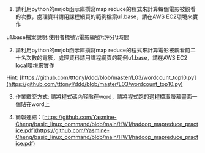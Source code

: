 1. 請利用python的mrjob函示庫撰寫map reduce的程式來計算每個電影被觀看的次數，處理資料請用課程網頁的範例檔案u1.base，請在AWS EC2環境來實作

u1.base檔案說明:使用者標號\t電影編號\t評分\t時間

2. 請利用python的mrjob函示庫撰寫map reduce的程式來計算電影被觀看前二十名次數的電影，處理資料請用課程網頁的範例u1.base，請在AWS EC2 local環境來實作

 Hint: [https://github.com/tttonyl/ddd/blob/master/L03/wordcount_top10.py](https://github.com/tttonyl/ddd/blob/master/L03/wordcount_top10.py)

3. 作業繳交方式: 請將程式碼內容貼在word，請將程式跑的過程擷取螢幕畫面一個貼在word上

4. 簡報連結：[https://github.com/Yasmine-Cheng/basic_linux_command/blob/main/HW1/hadoop_mapreduce_practice.pdf](https://github.com/Yasmine-Cheng/basic_linux_command/blob/main/HW1/hadoop_mapreduce_practice.pdf) 
